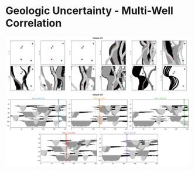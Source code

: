 # Geologic Uncertainty - Multi-Well Correlation

<p align="center">
  <img src="https://github.com/misaelmmorales/GeoUncertainty-MultiWell/blob/main/figures/aerial-wells.png" width="1000"/>
  <img src="https://github.com/misaelmmorales/GeoUncertainty-MultiWell/blob/main/figures/logs-xsection.png" width="1000"/>
</p>
